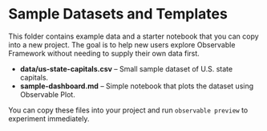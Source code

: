 # Sample Datasets and Templates

This folder contains example data and a starter notebook that you can copy into a new project. The goal is to help new users explore Observable Framework without needing to supply their own data first.

- **data/us-state-capitals.csv** – Small sample dataset of U.S. state capitals.
- **sample-dashboard.md** – Simple notebook that plots the dataset using Observable Plot.

You can copy these files into your project and run `observable preview` to experiment immediately.
